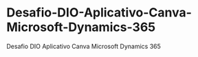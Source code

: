 # Desafio-DIO-Aplicativo-Canva-Microsoft-Dynamics-365
Desafio DIO Aplicativo Canva Microsoft Dynamics 365
